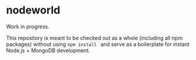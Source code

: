 # nodeworld

Work in progress.

This repository is meant to be checked out as a whole (including all npm packages) without using `npm install ` and serve as a boilerplate for instant Node.js + MongoDB development.
